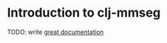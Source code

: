 # Introduction to clj-mmseg

TODO: write [great documentation](http://jacobian.org/writing/great-documentation/what-to-write/)
